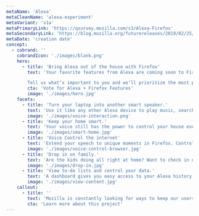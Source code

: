 ```yaml
---
metaName: 'Alexa'
metaCleanName: 'alexa-experiment'
metaVariant: 'v1a'
metaPrimaryLink: 'https://qsurvey.mozilla.com/s3/Alexa-Firefox'
metaSecondaryLink: 'https://blog.mozilla.org/futurereleases/2019/02/25/exploring-alternative-funding-models-for-the-web/'
metaDate: 'creation date'
concept:
  - cobrand: ''
    cobrandIcon: './images/blank.png'
    hero:
      - title: 'Bring Alexa out of the house with Firefox'
        text: 'Your favorite features from Alexa are coming soon to Firefox. Play your music, set a timer, control the lights and more from Alexa on Firefox.<br><br>

        Tell us what’s important to you and we’ll prioritize the most popular features for the first release.'
        cta: 'Vote for Alexa + Firefox Features'
        image: './images/hero.jpg'
    facets:
      - title: 'Turn your laptop into another smart speaker.'
        text: 'Use it like any other Alexa device to play music, search the web, set a timer, create to-do and shopping lists, shop online and get the weather with your voice.'
        image: './images/voice-interaction.png'
      - title: 'Keep your home smart.'
        text: 'Your voice still has the power to control your house even when you’re not there. Turn on or off the heat, the lights, or even the garage door with your voice. There’s even a dashboard to view status and controls.'
        image: './images/smart-home.jpg'
      - title: 'Voice Control the internet'
        text: 'Extend your speech to unique moments in Firefox. Control video playback by saying “pause.” Giving a presentation? Try “Next slide.” Can’t find the audio source among 50 open tabs? Try “Mute."'
        image: './images/voice-control-browser.jpg'
      - title: 'Drop in on family.'
        text: 'Are the kids doing all right at home? Want to check in on Mom to make sure she’s got everything she needs? Keep up with the most important people in your life while you travel.'
        image: './images/drop-in.jpg'
      - title: 'View to-do lists and control your data.'
        text: 'A dashboard gives you easy access to your Alexa history, notes, lists and other content you’ve created in Alexa. Try adding items to your shopping list directly from a web page.'
        image: './images/view-content.jpg'
    callout:
      - title: ''
        text: 'Mozilla is constantly looking for ways to keep our users safer, build better products, and to help improve the health of the web.  This commitment to innovation is a core component of our cultural DNA.'
        cta: 'Learn more about this project'
---
```

